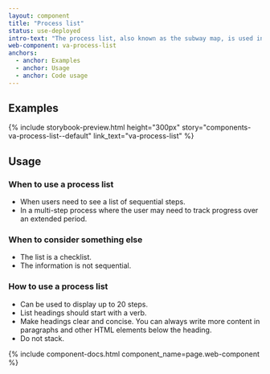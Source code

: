 ```yaml
---
layout: component
title: "Process list"
status: use-deployed
intro-text: "The process list, also known as the subway map, is used in a static informational context to describe the process to apply for a benefit or to provide tracking information to a user where they are in a given process."
web-component: va-process-list
anchors:
  - anchor: Examples
  - anchor: Usage
  - anchor: Code usage
---
```


## Examples

{% include storybook-preview.html height="300px" story="components-va-process-list--default" link_text="va-process-list" %}

## Usage

### When to use a process list

- When users need to see a list of sequential steps.
- In a multi-step process where the user may need to track progress over an extended period.

### When to consider something else

- The list is a checklist.
- The information is not sequential.

### How to use a process list

- Can be used to display up to 20 steps.
- List headings should start with a verb.
- Make headings clear and concise. You can always write more content in paragraphs and other HTML elements below the heading.
- Do not stack.

{% include component-docs.html component_name=page.web-component %}